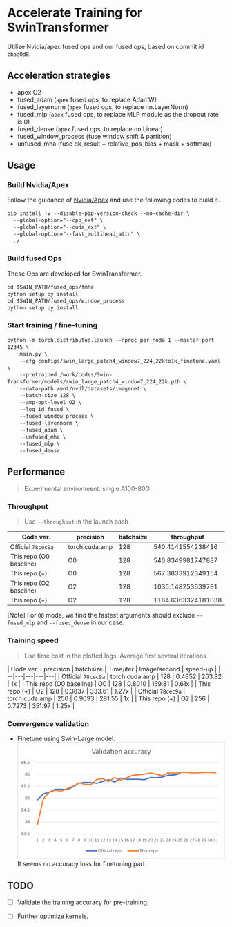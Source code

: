 # Accelerate Training for SwinTransformer
Utilize Nvidia/apex fused ops and our fused ops, based on commit id `cbaa0d8`.


## Acceleration strategies
- apex O2
- fused_adam (`apex` fused ops, to replace AdamW)
- fused_layernorm (`apex` fused ops, to replace nn.LayerNorm)
- fused_mlp (`apex` fused ops, to replace MLP module as the dropout rate is 0)
- fused_dense (`apex` fused ops, to replace nn.Linear)
- fused_window_process (fuse window shift & partition)
- unfused_mha (fuse qk_result + relative_pos_bias + mask + softmax)


## Usage
### Build Nvidia/Apex  
Follow the guidance of [Nvidia/Apex](https://github.com/NVIDIA/apex)  and use the following codes to build it.
```
pip install -v --disable-pip-version-check --no-cache-dir \
  --global-option="--cpp_ext" \
  --global-option="--cuda_ext" \
  --global-option="--fast_multihead_attn" \
  ./
```

### Build fused Ops
These Ops are developed for SwinTransformer.
```
cd $SWIN_PATH/fused_ops/fmha
python setup.py install
cd $SWIN_PATH/fused_ops/window_process
python setup.py install
```

### Start training / fine-tuning
```
python -m torch.distributed.launch --nproc_per_node 1 --master_port 12345 \
	main.py \
	--cfg configs/swin_large_patch4_window7_224_22kto1k_finetune.yaml \
	--pretrained /work/codes/Swin-Transformer/models/swin_large_patch4_window7_224_22k.pth \
	--data-path /mnt/nvdl/datasets/imagenet \
	--batch-size 128 \
	--amp-opt-level O2 \
	--log_id fused \
	--fused_window_process \
	--fused_layernorm \
	--fused_adam \
	--unfused_mha \
	--fused_mlp \
	--fused_dense
```

## Performance
> Experimental environment: single A100-80G

### Throughput
> Use `--throughput` in the launch bash

| Code ver. | precision | batchsize | throughput |
|---|---|---|---|
| Official `78cec9a` | torch.cuda.amp | 128 | 540.4141554238416 |
| This repo (O0 baseline) | O0 |128 | 540.8349981747887 |
| This repo (+) | O0 |128 | 567.3833912349154 |
| This repo (O2 baseline) | O2 |128 | 1035.148253639781 |
| This repo (+) | O2 |128 | 1164.6363324181038 |

[Note] For `O0` mode, we find the fastest arguments should exclude `--fused_mlp` and `--fused_dense` in our case.

### Training speed
> Use time cost in the plotted logs. Average first several iterations.

| Code ver. | precision | batchsize | Time/iter | Image/second | speed-up |
|---|---|---|---|---|
| Official `78cec9a` | torch.cuda.amp | 128 | 0.4852 | 263.82 | 1x |
| This repo (O0 baseline) | O0 | 128 | 0.8010 | 159.81 | 0.61x |
| This repo (+) | O2 | 128 | 0.3837 | 333.61 | 1.27x |
| Official `78cec9a` | torch.cuda.amp | 256 | 0.9093 | 281.55 | 1x |
| This repo (+) | O2 | 256 | 0.7273 | 351.97 | 1.25x |

### Convergence validation
- Finetune using Swin-Large model.
![finetune](figures/finetune_acc.png)
It seems no accuracy loss for finetuning part.

## TODO
- [ ] Validate the training accuracy for pre-training.
- [ ] Further optimize kernels.


